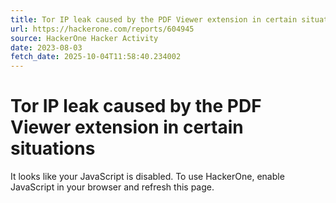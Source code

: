 ```yaml
---
title: Tor IP leak caused by the PDF Viewer extension in certain situations
url: https://hackerone.com/reports/604945
source: HackerOne Hacker Activity
date: 2023-08-03
fetch_date: 2025-10-04T11:58:40.234002
---
```


# Tor IP leak caused by the PDF Viewer extension in certain situations

It looks like your JavaScript is disabled. To use HackerOne, enable JavaScript in your browser and refresh this page.